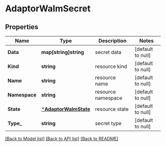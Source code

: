 # AdaptorWalmSecret

## Properties
Name | Type | Description | Notes
------------ | ------------- | ------------- | -------------
**Data** | **map[string]string** | secret data | [default to null]
**Kind** | **string** | resource kind | [default to null]
**Name** | **string** | resource name | [default to null]
**Namespace** | **string** | resource namespace | [default to null]
**State** | [***AdaptorWalmState**](adaptor.WalmState.md) | resource state | [default to null]
**Type_** | **string** | secret type | [default to null]

[[Back to Model list]](../README.md#documentation-for-models) [[Back to API list]](../README.md#documentation-for-api-endpoints) [[Back to README]](../README.md)


